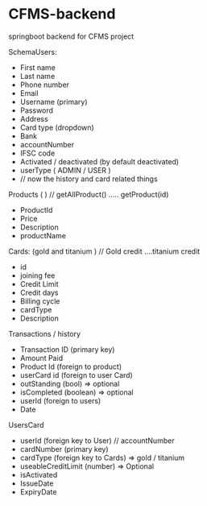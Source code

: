 # CFMS-backend
springboot backend for CFMS project

SchemaUsers: 

* First name
* Last name
* Phone number
* Email
* Username (primary)
* Password
* Address
* Card type (dropdown)
* Bank
* accountNumber
* IFSC code
* Activated / deactivated (by default deactivated)
* userType ( ADMIN / USER )
* // now the history and card related things

Products ( ) // getAllProduct()  ….. getProduct(id)
* ProductId
* Price
* Description
* productName


Cards: (gold and titanium ) // Gold credit ….titanium credit
* id  
* joining fee
* Credit Limit
* Credit days
* Billing cycle
* cardType
* Description

Transactions / history
* Transaction ID (primary key)
* Amount Paid
* Product Id (foreign to product)
* userCard id (foreign to user Card)
* outStanding (bool) => optional 
* isCompleted (boolean) => optional 
* userId (foreign to users)
* Date 

UsersCard
* userId (foreign key to User) // accountNumber 
* cardNumber (primary key)
* cardType (foreign key to Cards) => gold / titanium
* useableCreditLimit (number) => Optional
* isActivated
* IssueDate
* ExpiryDate

